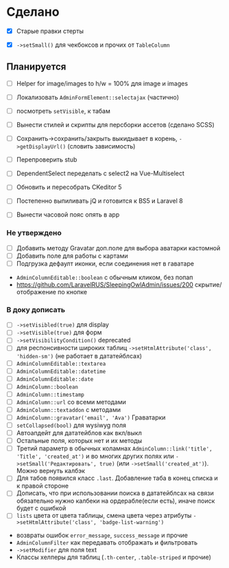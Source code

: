 # Сделано
* [x] Старые правки стерты
* [x] `->setSmall()` для чекбоксов и прочих от `TableColumn`



## Планируется
- [ ] Helper for image/images to h/w = 100% для image и images
- [ ] Локализовать `AdminFormElement::selectajax` (частично)
- [ ] посмотреть `setVisible`, к табам
- [ ] Вынести стилей и скрипты для персборки ассетов (сделано SCSS)
- [ ] Сохранить->сохранить/закрыть выкидывает в корень, `->getDisplayUrl()` (словить зависимость)
- [ ] Перепроверить stub
- [ ] DependentSelect переделать с select2 на Vue-Multiselect
- [ ] Обновить и пересобрать CKeditor 5
- [ ] Постепенно выпиливать jQ и готовится к BS5 и Laravel 8
- [ ] Вынести часовой пояс опять в app


### Не утверждено
- [ ] Добавить методу Gravatar доп.поле для выбора аватарки кастомной
- [ ] Добавить поле для работы с картами
- [ ] Подгрузка дефаулт иконки, если соединения нет в гаватаре
- `AdminColumnEditable::boolean` с обычным кликом, без попап
- https://github.com/LaravelRUS/SleepingOwlAdmin/issues/200 скрытие/отображение по кнопке


### В доку дописать
* [ ] `->setVisibled(true)` для display
* [ ] `->setVisible(true)` для форм
* [ ] `->setVisibilityCondition()` deprecated
* [ ] для респонсивности широких таблиц `->setHtmlAttribute('class', 'hidden-sm')` (не работает в дататейблсах)
* [ ] `AdminColumnEditable::textarea`
* [ ] `AdminColumnEditable::datetime`
* [ ] `AdminColumnEditable::date`
* [ ] `AdminColumn::boolean`
* [ ] `AdminColumn::timestamp`
* [ ] `AdminColumn::url` со всеми методами
* [ ] `AdminColumn::textaddon` с методами
* [ ] `AdminColumn::gravatar('email', 'Ava')` Граватарки
* [ ] `setCollapsed(bool)` для wysiwyg поля
* [ ] Автоапдейт для дататейблов как вкл/выкл
* [ ] Остальные поля, которых нет и их методы
* [ ] Третий параметр в обычных коламнах `AdminColumn::link('title', 'Title', 'created_at')` и во многих других полях или `->setSmall('Редактировать', true)` (или `->setSmall('created_at')`). Можно вернуть калбэк
* [ ] Для табов появился класс `.last`. Добавление таба в конец списка и к правой стороне
* [ ] Дописать, что при использовании поиска в дататейблсах на связи обязательно нужно калбеки на ордерабле(если есть), иначе поиск будет с ошибкой
* [ ] `lists` цвета от цвета таблицы, смена цвета через атрибуты `->setHtmlAttribute('class', 'badge-list-warning')`
* возвраты ошибок `error_message`, `success_message` и прочие
* `AdminColumnFilter` как передавать отображать и фильтровать
* `->setModifier` для поля text
* Классы хелперы для таблиц (`.th-center`, `.table-striped` и прочие)
